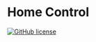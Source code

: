 # Home Control

[![GitHub license](https://img.shields.io/github/license/chrisEff/home-server-gui-react.svg)](LICENSE)

